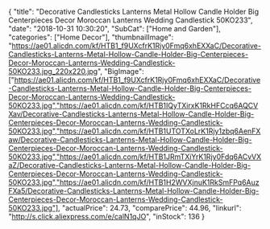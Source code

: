 {
	"title": "Decorative Candlesticks Lanterns Metal Hollow Candle Holder Big Centerpieces Decor Moroccan Lanterns Wedding Candlestick 50KO233",
	"date": "2018-10-31 10:30:20",
	"SubCat": ["Home and Garden"],
	"categories": ["Home Decor"],
	"thumbnailImage": "https://ae01.alicdn.com/kf/HTB1_f9UXcfrK1Rjy0Fmq6xhEXXaC/Decorative-Candlesticks-Lanterns-Metal-Hollow-Candle-Holder-Big-Centerpieces-Decor-Moroccan-Lanterns-Wedding-Candlestick-50KO233.jpg_220x220.jpg",
	"BigImage": ["https://ae01.alicdn.com/kf/HTB1_f9UXcfrK1Rjy0Fmq6xhEXXaC/Decorative-Candlesticks-Lanterns-Metal-Hollow-Candle-Holder-Big-Centerpieces-Decor-Moroccan-Lanterns-Wedding-Candlestick-50KO233.jpg","https://ae01.alicdn.com/kf/HTB1IQyTXirxK1RkHFCcq6AQCVXav/Decorative-Candlesticks-Lanterns-Metal-Hollow-Candle-Holder-Big-Centerpieces-Decor-Moroccan-Lanterns-Wedding-Candlestick-50KO233.jpg","https://ae01.alicdn.com/kf/HTB1UTOTXoLrK1Rjy1zbq6AenFXaw/Decorative-Candlesticks-Lanterns-Metal-Hollow-Candle-Holder-Big-Centerpieces-Decor-Moroccan-Lanterns-Wedding-Candlestick-50KO233.jpg","https://ae01.alicdn.com/kf/HTB1JRmTXiYrK1Rjy0Fdq6ACvVXaZ/Decorative-Candlesticks-Lanterns-Metal-Hollow-Candle-Holder-Big-Centerpieces-Decor-Moroccan-Lanterns-Wedding-Candlestick-50KO233.jpg","https://ae01.alicdn.com/kf/HTB1H2WVXjnuK1RkSmFPq6AuzFXa5/Decorative-Candlesticks-Lanterns-Metal-Hollow-Candle-Holder-Big-Centerpieces-Decor-Moroccan-Lanterns-Wedding-Candlestick-50KO233.jpg"],
	"actualPrice": 24.73,
	"comparePrice": 44.96,
	"linkurl": "http://s.click.aliexpress.com/e/calN1qJO",
	"inStock": 136
}
